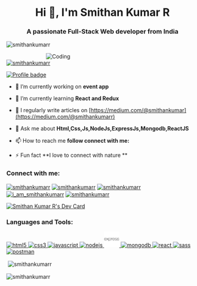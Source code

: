<h1 align="center">Hi 👋, I'm Smithan Kumar R</h1>
<h3 align="center">A passionate Full-Stack Web developer from India</h3>

<p align="left"> <img src="https://komarev.com/ghpvc/?username=smithankumarr&label=Profile%20views&color=0e75b6&style=flat" alt="smithankumarr" /> </p>

<img align="right" alt="Coding" width="400" src="https://media.giphy.com/media/qgQUggAC3Pfv687qPC/giphy.gif">

<p align="left"> <a href="https://twitter.com/smithankumarr" target="blank"><img src="https://img.shields.io/twitter/follow/smithankumarr?logo=twitter&style=for-the-badge" alt="smithankumarr" /></a> </p>

[![Profile badge](https://www.codewars.com/users/Smithan_kumar_r/badges/large)](https://www.codewars.com/users/Smithan_kumar_r)

- 🔭 I’m currently working on **event app**

- 🌱 I’m currently learning **React and Redux**

- 📝 I regularly write articles on [https://medium.com/@smithankumar](https://medium.com/@smithankumarr)

- 💬 Ask me about **Html,Css,Js,NodeJs,ExpressJs,Mongodb,ReactJS**

- 📫 How to reach me **follow connect with me:**

- ⚡ Fun fact **I love to connect with nature **

<h3 align="left">Connect with me:</h3>
<p align="left">
<a href="https://twitter.com/smithankumarr" target="blank"><img align="center" src="https://raw.githubusercontent.com/rahuldkjain/github-profile-readme-generator/master/src/images/icons/Social/twitter.svg" alt="smithankumarr" height="30" width="40" /></a>
<a href="https://www.linkedin.com/in/smithan-kumar-r-49585b206/" target="blank"><img align="center" src="https://raw.githubusercontent.com/rahuldkjain/github-profile-readme-generator/master/src/images/icons/Social/linked-in-alt.svg" alt="smithankumarr" height="30" width="40" /></a>
<a href="https://www.facebook.com/profile.php?id=100084137757519" target="blank"><img align="center" src="https://raw.githubusercontent.com/rahuldkjain/github-profile-readme-generator/master/src/images/icons/Social/facebook.svg" alt="smithankumarr" height="30" width="40" /></a>
<a href="https://www.instagram.com/i_am_smithan_kumar/" target="blank"><img align="center" src="https://raw.githubusercontent.com/rahuldkjain/github-profile-readme-generator/master/src/images/icons/Social/instagram.svg" alt="i_am_smithankumarr" height="30" width="40" /></a>
<a href="https://medium.com/@smithankumar404" target="blank"><img align="center" src="https://raw.githubusercontent.com/rahuldkjain/github-profile-readme-generator/master/src/images/icons/Social/medium.svg" alt="smithankumarr" height="30" width="40" /></a>
</p>
<a href="https://app.daily.dev/SmithanKumar"><img src="https://api.daily.dev/devcards/4ac636e0b6f74e43b5105d6c23b0f657.png?r=noc" width="400" alt="Smithan Kumar R's Dev Card"/></a>
<h3 align="left" >Languages and Tools:</h3>
<p align="left"> 
<a href="https://www.w3.org/html/" target="_blank" rel="noreferrer"> <img src="https://cdn-icons-png.flaticon.com/512/1051/1051277.png" alt="html5" width="40" height="40"/> </a>
<a href="https://www.w3schools.com/css/" target="_blank" rel="noreferrer"> <img src="https://cdn-icons-png.flaticon.com/512/732/732190.png" alt="css3" width="40" height="40"/> </a>
<a href="https://developer.mozilla.org/en-US/docs/Web/JavaScript" target="_blank" rel="noreferrer"> <img src="https://cdn-icons-png.flaticon.com/512/5968/5968292.png" alt="javascript" width="40" height="40"/> </a>
<a href="https://nodejs.org" target="_blank" rel="noreferrer"> <img src="https://cdn-icons-png.flaticon.com/512/919/919825.png" alt="nodejs" width="40" height="40"/> </a> 
<a href="https://expressjs.com" target="_blank" rel="noreferrer"> <img src="https://raw.githubusercontent.com/devicons/devicon/master/icons/express/express-original-wordmark.svg" alt="express" width="40" height="40"/> </a>
 <a href="https://www.mongodb.com/" target="_blank" rel="noreferrer"> <img src="https://upload.wikimedia.org/wikipedia/commons/thumb/9/93/MongoDB_Logo.svg/2560px-MongoDB_Logo.svg.png" alt="mongodb" width="40" height="40"/> </a> 
<a href="https://reactjs.org/" target="_blank" rel="noreferrer"> <img src="https://upload.wikimedia.org/wikipedia/commons/thumb/a/a7/React-icon.svg/1200px-React-icon.svg.png" alt="react" width="40" height="40"/> </a> 
<a href="https://sass-lang.com" target="_blank" rel="noreferrer"> <img src="https://www.freecodecamp.org/news/content/images/2022/04/sass-image.png" alt="sass" width="40" height="40"/> </a> 
 <a href="https://postman.com" target="_blank" rel="noreferrer"> <img src="https://www.vectorlogo.zone/logos/getpostman/getpostman-icon.svg" alt="postman" width="40" height="40"/> </a> 

</p>

<p>&nbsp;<img align="center" src="https://github-readme-stats.vercel.app/api?username=smithankumarr&show_icons=true&locale=en" alt="smithankumarr" /></p>

<p><img align="center" src="https://github-readme-streak-stats.herokuapp.com/?user=smithankumarr&" alt="smithankumarr" /></p>
